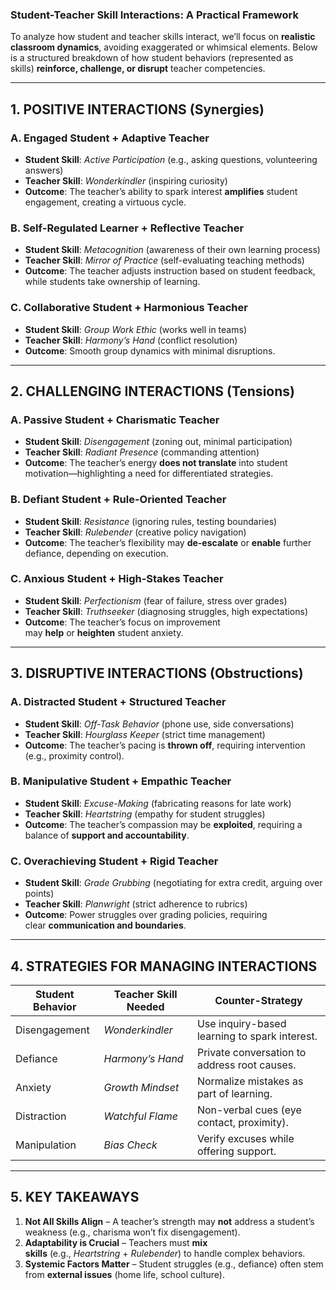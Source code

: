 
### **Student-Teacher Skill Interactions: A Practical Framework**

To analyze how student and teacher skills interact, we’ll focus on **realistic classroom dynamics**, avoiding exaggerated or whimsical elements. Below is a structured breakdown of how student behaviors (represented as skills) **reinforce, challenge, or disrupt** teacher competencies.

---

## **1. POSITIVE INTERACTIONS (Synergies)**

### **A. Engaged Student + Adaptive Teacher**

- **Student Skill**: _Active Participation_ (e.g., asking questions, volunteering answers)
- **Teacher Skill**: _Wonderkindler_ (inspiring curiosity)
- **Outcome**: The teacher’s ability to spark interest **amplifies** student engagement, creating a virtuous cycle.

### **B. Self-Regulated Learner + Reflective Teacher**

- **Student Skill**: _Metacognition_ (awareness of their own learning process)
- **Teacher Skill**: _Mirror of Practice_ (self-evaluating teaching methods)
- **Outcome**: The teacher adjusts instruction based on student feedback, while students take ownership of learning.

### **C. Collaborative Student + Harmonious Teacher**

- **Student Skill**: _Group Work Ethic_ (works well in teams)
- **Teacher Skill**: _Harmony’s Hand_ (conflict resolution)
- **Outcome**: Smooth group dynamics with minimal disruptions.

---

## **2. CHALLENGING INTERACTIONS (Tensions)**

### **A. Passive Student + Charismatic Teacher**

- **Student Skill**: _Disengagement_ (zoning out, minimal participation)
- **Teacher Skill**: _Radiant Presence_ (commanding attention)
- **Outcome**: The teacher’s energy **does not translate** into student motivation—highlighting a need for differentiated strategies.

### **B. Defiant Student + Rule-Oriented Teacher**

- **Student Skill**: _Resistance_ (ignoring rules, testing boundaries)
- **Teacher Skill**: _Rulebender_ (creative policy navigation)
- **Outcome**: The teacher’s flexibility may **de-escalate** or **enable** further defiance, depending on execution.

### **C. Anxious Student + High-Stakes Teacher**

- **Student Skill**: _Perfectionism_ (fear of failure, stress over grades)
- **Teacher Skill**: _Truthseeker_ (diagnosing struggles, high expectations)
- **Outcome**: The teacher’s focus on improvement may **help** or **heighten** student anxiety.

---

## **3. DISRUPTIVE INTERACTIONS (Obstructions)**

### **A. Distracted Student + Structured Teacher**

- **Student Skill**: _Off-Task Behavior_ (phone use, side conversations)
- **Teacher Skill**: _Hourglass Keeper_ (strict time management)
- **Outcome**: The teacher’s pacing is **thrown off**, requiring intervention (e.g., proximity control).

### **B. Manipulative Student + Empathic Teacher**

- **Student Skill**: _Excuse-Making_ (fabricating reasons for late work)
- **Teacher Skill**: _Heartstring_ (empathy for student struggles)
- **Outcome**: The teacher’s compassion may be **exploited**, requiring a balance of **support and accountability**.

### **C. Overachieving Student + Rigid Teacher**

- **Student Skill**: _Grade Grubbing_ (negotiating for extra credit, arguing over points)
- **Teacher Skill**: _Planwright_ (strict adherence to rubrics)
- **Outcome**: Power struggles over grading policies, requiring clear **communication and boundaries**.

---

## **4. STRATEGIES FOR MANAGING INTERACTIONS**

|**Student Behavior**|**Teacher Skill Needed**|**Counter-Strategy**|
|---|---|---|
|Disengagement|_Wonderkindler_|Use inquiry-based learning to spark interest.|
|Defiance|_Harmony’s Hand_|Private conversation to address root causes.|
|Anxiety|_Growth Mindset_|Normalize mistakes as part of learning.|
|Distraction|_Watchful Flame_|Non-verbal cues (eye contact, proximity).|
|Manipulation|_Bias Check_|Verify excuses while offering support.|

---

## **5. KEY TAKEAWAYS**

1. **Not All Skills Align** – A teacher’s strength may **not** address a student’s weakness (e.g., charisma won’t fix disengagement).
2. **Adaptability is Crucial** – Teachers must **mix skills** (e.g., _Heartstring_ + _Rulebender_) to handle complex behaviors.
3. **Systemic Factors Matter** – Student struggles (e.g., defiance) often stem from **external issues** (home life, school culture).